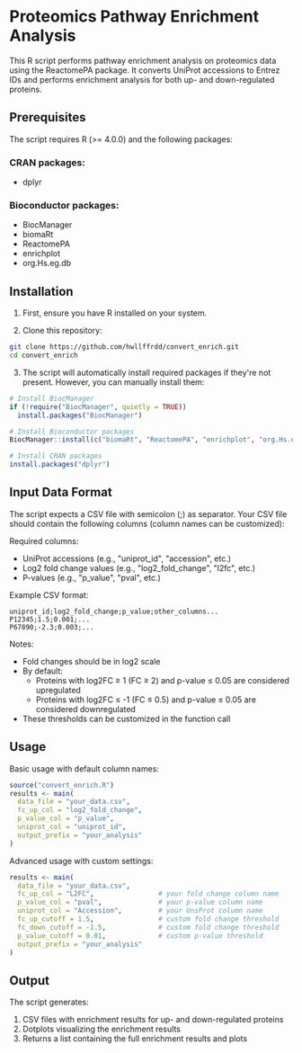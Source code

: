 # Proteomics Pathway Enrichment Analysis

This R script performs pathway enrichment analysis on proteomics data using the ReactomePA package. It converts UniProt accessions to Entrez IDs and performs enrichment analysis for both up- and down-regulated proteins.

## Prerequisites

The script requires R (>= 4.0.0) and the following packages:

### CRAN packages:
- dplyr

### Bioconductor packages:
- BiocManager
- biomaRt
- ReactomePA
- enrichplot
- org.Hs.eg.db

## Installation

1. First, ensure you have R installed on your system.

2. Clone this repository:
```bash
git clone https://github.com/hwllffrdd/convert_enrich.git
cd convert_enrich
```

3. The script will automatically install required packages if they're not present. However, you can manually install them:

```R
# Install BiocManager
if (!require("BiocManager", quietly = TRUE))
  install.packages("BiocManager")

# Install Bioconductor packages
BiocManager::install(c("biomaRt", "ReactomePA", "enrichplot", "org.Hs.eg.db"))

# Install CRAN packages
install.packages("dplyr")
```

## Input Data Format

The script expects a CSV file with semicolon (;) as separator. Your CSV file should contain the following columns (column names can be customized):

Required columns:
- UniProt accessions (e.g., "uniprot_id", "accession", etc.)
- Log2 fold change values (e.g., "log2_fold_change", "l2fc", etc.)
- P-values (e.g., "p_value", "pval", etc.)

Example CSV format:
```csv
uniprot_id;log2_fold_change;p_value;other_columns...
P12345;1.5;0.001;...
P67890;-2.3;0.003;...
```

Notes:
- Fold changes should be in log2 scale
- By default:
  - Proteins with log2FC ≥ 1 (FC ≥ 2) and p-value ≤ 0.05 are considered upregulated
  - Proteins with log2FC ≤ -1 (FC ≤ 0.5) and p-value ≤ 0.05 are considered downregulated
- These thresholds can be customized in the function call

## Usage

Basic usage with default column names:
```R
source("convert_enrich.R")
results <- main(
  data_file = "your_data.csv",
  fc_up_col = "log2_fold_change",
  p_value_col = "p_value",
  uniprot_col = "uniprot_id",
  output_prefix = "your_analysis"
)
```

Advanced usage with custom settings:
```R
results <- main(
  data_file = "your_data.csv",
  fc_up_col = "L2FC",                # your fold change column name
  p_value_col = "pval",              # your p-value column name
  uniprot_col = "Accession",         # your UniProt column name
  fc_up_cutoff = 1.5,                # custom fold change threshold
  fc_down_cutoff = -1.5,             # custom fold change threshold
  p_value_cutoff = 0.01,             # custom p-value threshold
  output_prefix = "your_analysis"
)
```

## Output

The script generates:
1. CSV files with enrichment results for up- and down-regulated proteins
2. Dotplots visualizing the enrichment results
3. Returns a list containing the full enrichment results and plots
